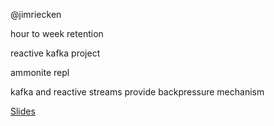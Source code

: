 @jimriecken

hour to week retention

reactive kafka project

ammonite repl

kafka and reactive streams provide backpressure mechanism

[Slides](http://www.slideshare.net/jimriecken/reducing-microservice-complexity-with-kafka-and-reactive-streams)
